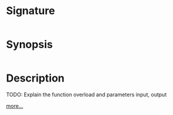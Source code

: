 # Signature
```vikid-signature
```

# Synopsis
```vikid-synopsis
```

# Description
TODO: Explain the function overload and parameters input, output

[more...](https://developer.mozilla.org/en-US/docs/Web/JavaScript/Reference/Global_Objects/Array/flat)